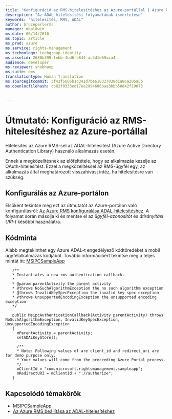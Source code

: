 ```yaml
---
title: "Konfiguráció az RMS-hitelesítéshez az Azure-portállal | Azure RMS"
description: "Az ADAL hitelesítési folyamatának ismertetése"
keywords: "hitelesítés, RMS, ADAL"
author: bruceperlerms
manager: mbaldwin
ms.date: 06/14/2016
ms.topic: article
ms.prod: azure
ms.service: rights-management
ms.technology: techgroup-identity
ms.assetid: 2680b399-febb-4bd6-b844-ac3d1e69aca4
audience: developer
ms.reviewer: shubhamp
ms.suite: ems
translationtype: Human Translation
ms.sourcegitcommit: 3f43f5605b1c341d7be618327038d1a86a305a5b
ms.openlocfilehash: cb82f0333ed17ee2994608baa3bbb50d42f19073


---
```


# Útmutató: Konfiguráció az RMS-hitelesítéshez az Azure-portállal

Hitelesítés az Azure RMS-sel az ADAL-hitelesítést (Azure Active Directory Authentication Library) használó alkalmazás esetén.

Ennek a megközelítésnek az előfeltétele, hogy az alkalmazás kezelje az OAuth-hitelesítést. Ezzel a megközelítéssel az RMS-ügyfél egy, az alkalmazás által meghatározott visszahívást intéz, ha hitelesítésre van szükség.

## Konfigurálás az Azure-portálon
Elsőként tekintse meg ezt az útmutatót az Azure-portálon való konfigurálásról: [Az Azure RMS konfigurálása ADAL-hitelesítéshez](adal-auth.md). A folyamat során másolja ki és mentse el az *ügyfél-azonosítót* és *átirányítási URI-t* későbbi használatra.

## Kódminta
Alább megtekinthet egy Azure ADAL-t engedélyező kódtöredéket a mobil ügyfélalkalmazás kódjából. További információért tekintse meg a teljes mintát itt: [MSIPCSampleApp](https://github.com/AzureAD/rms-sdk-ui-for-android/tree/master/samples/MsipcSampleApp)

       /**
       * Instantiates a new rms authentication callback.
       *
       * @param parentActivity the parent activity
       * @throws NoSuchAlgorithmException the no such algorithm exception
       * @throws InvalidKeySpecException the invalid key spec exception
       * @throws UnsupportedEncodingException the unsupported encoding exception
       */

       public MsipcAuthenticationCallback(Activity parentActivity) throws NoSuchAlgorithmException, InvalidKeySpecException, UnsupportedEncodingException
       {
         mParentActivity = parentActivity;
         setADALKeyStore();

         /**
         * Note: Following values of are client_id and redirect_uri are for demo purpose only.
         * Your values will come from the preceeding Azure Portal process.
         */
         mClientId = "com.microsoft.rightsmanagement.sampleapp";
         mRedirectURI = mClientId + "://authorize";
       }


## Kapcsolódó témakörök

- [MSIPCSampleApp](https://github.com/AzureAD/rms-sdk-ui-for-android/tree/master/samples/MsipcSampleApp)
- [Az Azure RMS beállítása az ADAL-hitelesítéshez](adal-auth.md)



<!--HONumber=Jul16_HO3-->


